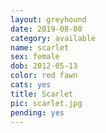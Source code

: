 ```yaml
---
layout: greyhound
date: 2019-08-08
category: available
name: scarlet
sex: female
dob: 2012-05-13
color: red fawn
cats: yes
title: Scarlet
pic: scarlet.jpg
pending: yes
---
```


